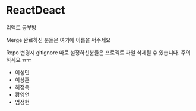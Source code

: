 # ReactDeact

리액트 공부방

Merge 완료하신 분들은 여기에 이름을 써주세요

Repo 변경시 gitignore 따로 설정하신분들은 프로젝트 파일 삭제될 수 있습니다. 주의하세요 ㅠㅠ

- 이성민
- 이상훈
- 허정욱
- 황영연
- 엄정헌
